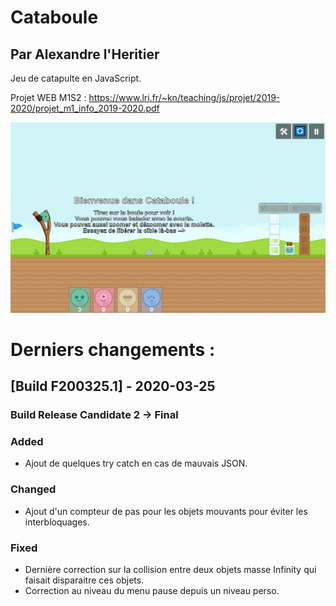 # Cataboule
## Par Alexandre l'Heritier
Jeu de catapulte en JavaScript.

Projet WEB M1S2 :
https://www.lri.fr/~kn/teaching/js/projet/2019-2020/projet_m1_info_2019-2020.pdf

![alt text](Evolution/Fin.png)

# Derniers changements :
## [Build F200325.1] - 2020-03-25
### Build Release Candidate 2 -> Final

### Added

- Ajout de quelques try catch en cas de mauvais JSON.

### Changed

- Ajout d'un compteur de pas pour les objets mouvants pour éviter les interbloquages.

### Fixed

- Dernière correction sur la collision entre deux objets masse Infinity qui faisait disparaitre ces objets.
- Correction au niveau du menu pause depuis un niveau perso.
